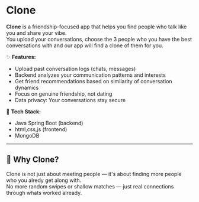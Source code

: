# Clone

**Clone** is a friendship-focused app that helps you find people who talk like you and share your vibe.  
You upload your conversations, choose the 3 people who you have the best conversations with and our app will find a clone of them for you.  

✨ **Features:**  
- Upload past conversation logs (chats, messages)  
- Backend analyzes your communication patterns and interests  
- Get friend recommendations based on similarity of conversation dynamics  
- Focus on genuine friendship, not dating  
- Data privacy: Your conversations stay secure  

🚀 **Tech Stack:**  
- Java Spring Boot (backend)  
- html,css,js (frontend)  
- MongoDB
---

## 🌈 Why Clone?

Clone is not just about meeting people — it's about finding more people who you alredy get along with.   
No more random swipes or shallow matches — just real connections through whats worked already. 
